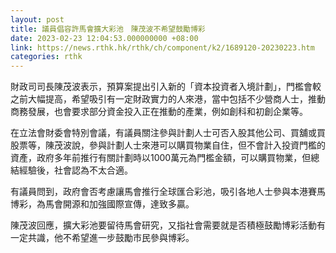 ```yaml
---
layout: post
title: 議員倡容許馬會擴大彩池　陳茂波不希望鼓勵博彩
date: 2023-02-23 12:04:53.000000000 +08:00
link: https://news.rthk.hk/rthk/ch/component/k2/1689120-20230223.htm
categories: rthk
---
```


財政司司長陳茂波表示，預算案提出引入新的「資本投資者入境計劃」，門檻會較之前大幅提高，希望吸引有一定財政實力的人來港，當中包括不少營商人士，推動商務發展，也會要求部分資金投入正在推動的產業，例如創科和初創企業等。

在立法會財委會特別會議，有議員關注參與計劃人士可否入股其他公司、買舖或買股票等，陳茂波說，參與計劃人士來港可以購買物業自住，但不會計入投資門檻的資產，政府多年前推行有關計劃時以1000萬元為門檻金額，可以購買物業，但總結經驗後，社會認為不太合適。

有議員問到，政府會否考慮讓馬會推行全球匯合彩池，吸引各地人士參與本港賽馬博彩，為馬會開源和加強國際宣傳，達致多贏。

陳茂波回應，擴大彩池要留待馬會研究，又指社會需要就是否積極鼓勵博彩活動有一定共識，他不希望進一步鼓勵市民參與博彩。
